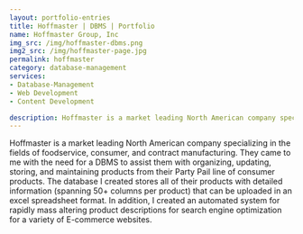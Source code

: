 ```yaml
---
layout: portfolio-entries
title: Hoffmaster | DBMS | Portfolio
name: Hoffmaster Group, Inc
img_src: /img/hoffmaster-dbms.png
img2_src: /img/hoffmaster-page.jpg
permalink: hoffmaster
category: database-management
services:
- Database-Management
- Web Development
- Content Development

description: Hoffmaster is a market leading North American company specializing in the fields of Foodservice, Consumer, and Contract Manufacturing. They came to me with the need for a DBMS to assist them with organizing...
---
```


Hoffmaster is a market leading North American company specializing in the fields of foodservice, consumer, and contract manufacturing. They came to me with the need for a DBMS to assist them with organizing, updating, storing, and maintaining products from their Party Pail line of consumer products. The database I created stores all of their products with detailed information (spanning 50+ columns per product) that can be uploaded in an excel spreadsheet format.  In addition, I created an automated system for rapidly mass altering product descriptions for search engine optimization for a variety of E-commerce websites.